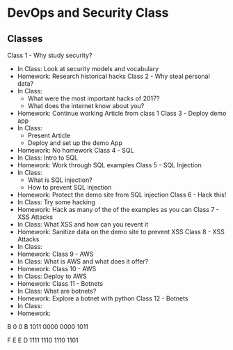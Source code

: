 # DevOps and Security Class



## Classes 

Class 1 - Why study security?
  - In Class: Look at security models and vocabulary 
  - Homework: Research historical hacks
Class 2 - Why steal personal data? 
  - In Class: 
    - What were the most important hacks of 2017? 
    - What does the internet know about you?
  - Homework: Continue working Article from class 1
Class 3 - Deploy demo app
  - In Class:  
    - Present Article
    - Deploy and set up the demo App
  - Homework: No homework
Class 4 - SQL
  - In Class: Intro to SQL
  - Homework: Work through SQL examples 
Class 5 - SQL Injection 
  - In Class: 
    - What is SQL injection?
    - How to prevent SQL injection
  - Homework: Protect the demo site from SQL injection
Class 6 - Hack this!
  - In Class: Try some hacking
  - Homework: Hack as many of the of the examples as you can
Class 7 - XSS Attacks 
  - In Class: What XSS and how can you revent it
  - Homework: Sanitize data on the demo site to prevent XSS
Class 8 - XSS Attacks
  - In Class:  
  - Homework: 
Class 9 - AWS 
  - In Class: What is AWS and what does it offer?  
  - Homework: 
Class 10 - AWS
  - In Class: Deploy to AWS
  - Homework: 
Class 11 - Botnets
  - In Class: What are botnets?
  - Homework: Explore a botnet with python
Class 12 - Botnets 
  - In Class: 
  - Homework: 

B    0    0    B
1011 0000 0000 1011

F    E    E    D
1111 1110 1110 1101